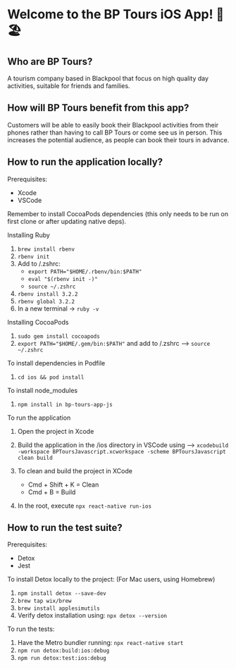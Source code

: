 # Welcome to the BP Tours iOS App! 📱🏖️

## Who are BP Tours?
A tourism company based in Blackpool that focus on high quality day activities, suitable for friends and families. 

## How will BP Tours benefit from this app?
Customers will be able to easily book their Blackpool activities from their phones rather than having to call BP Tours or come see us in person. This increases the potential audience, as people can book their tours in advance. 

## How to run the application locally?

Prerequisites:
- Xcode
- VSCode 

Remember to install CocoaPods dependencies (this only needs to be run on first clone or after updating native deps).

Installing Ruby
1. `brew install rbenv     `
2. `rbenv init   `
3. Add to /.zshrc: 
    - `export PATH="$HOME/.rbenv/bin:$PATH"`
    - `eval "$(rbenv init -)"`
    - `source ~/.zshrc`
4. `rbenv install 3.2.2   `                   
5. `rbenv global 3.2.2`
6. In a new terminal -> `ruby -v`

Installing CocoaPods
1. `sudo gem install cocoapods  `  
2. `export PATH="$HOME/.gem/bin:$PATH"` and add to /.zshrc --> `source ~/.zshrc`

To install dependencies in Podfile 
1. `cd ios && pod install `

To install node_modules 
1. `npm install in bp-tours-app-js`

To run the application 
1. Open the project in Xcode 
2. Build the application in the /ios directory in VSCode using --> `xcodebuild -workspace BPToursJavascript.xcworkspace -scheme BPToursJavascript clean build`
3. To clean and build the project in XCode 
    - Cmd + Shift + K = Clean
    - Cmd + B = Build 

4. In the root, execute `npx react-native run-ios`

## How to run the test suite?

Prerequisites:
- Detox 
- Jest 

To install Detox locally to the project:
(For Mac users, using Homebrew)
1. `npm install detox --save-dev`
2. `brew tap wix/brew`
3. `brew install applesimutils`
4. Verify detox installation using: `npx detox --version` 

To run the tests:
1. Have the Metro bundler running: `npx react-native start`
2. `npm run detox:build:ios:debug`
3. `npm run detox:test:ios:debug  `

